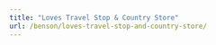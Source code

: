 ```yaml
---
title: "Loves Travel Stop & Country Store"
url: /benson/loves-travel-stop-and-country-store/
---
```

